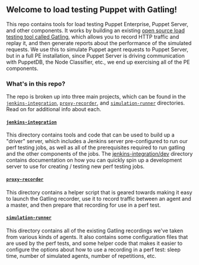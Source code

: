 ## Welcome to load testing Puppet with Gatling!

This repo contains tools for load testing Puppet Enterprise, Puppet Server, and other components.  It works by building
an existing [open source load testing tool called Gatling](http://gatling.io), which allows you to record HTTP traffic
and replay it, and then generate reports about the performance of the simulated requests.  We use this to simulate
Puppet agent requests to Puppet Server, but in a full PE installation, since Puppet Server is driving communication
with PuppetDB, the Node Classifier, etc., we end up exercising all of the PE components.

### What's in this repo?

The repo is broken up into three main projects, which can be found in the [`jenkins-integration`](./jenkins-integration),
[`proxy-recorder`](./proxy-recorder), and [`simulation-runner`](./simulation-runner) directories.  Read on for additional
info about each.

#### [`jenkins-integration`](./jenkins-integration)

This directory contains tools and code that can be used to build up a "driver" server, which includes a Jenkins server
pre-configured to run our perf testing jobs, as well as all of the prerequisites required to run gatling and the other
components of the jobs.  The [jenkins-integration/dev](./jenkins-integration/dev) directory contains documentation on
how you can quickly spin up a development server to use for creating / testing new perf testing jobs.

#### [`proxy-recorder`](./proxy-recorder)

This directory contains a helper script that is geared towards making it easy to launch the Gatling recorder, use it to
record traffic between an agent and a master, and then prepare that recording for use in a perf test.

#### [`simulation-runner`](./simulation-runner)

This directory contains all of the existing Gatling recordings we've taken from various kinds of agents.  It also contains
some configuration files that are used by the perf tests, and some helper code that makes it easier to configure the options
about how to use a recording in a perf test: sleep time, number of simulated agents, number of repetitions, etc.